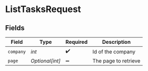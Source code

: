# ListTasksRequest


## Fields

| Field                | Type                 | Required             | Description          |
| -------------------- | -------------------- | -------------------- | -------------------- |
| `company`            | *int*                | :heavy_check_mark:   | Id of the company    |
| `page`               | *Optional[int]*      | :heavy_minus_sign:   | The page to retrieve |